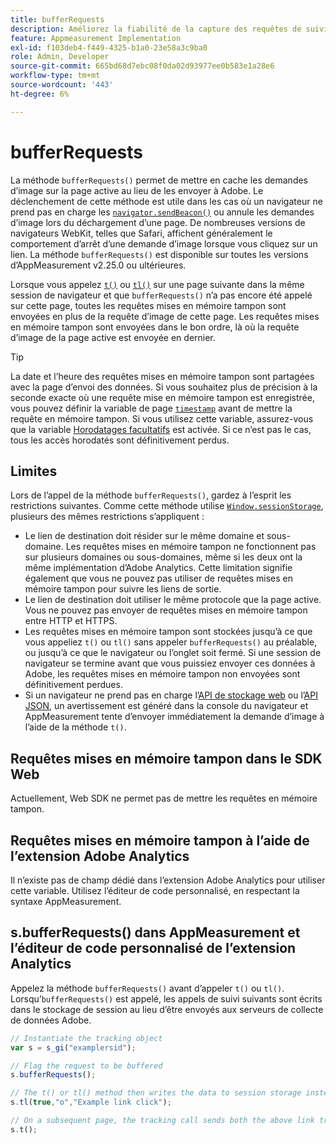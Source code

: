 ```yaml
---
title: bufferRequests
description: Améliorez la fiabilité de la capture des requêtes de suivi des liens pour les navigateurs qui déchargent immédiatement la page.
feature: Appmeasurement Implementation
exl-id: f103deb4-f449-4325-b1a0-23e58a3c9ba0
role: Admin, Developer
source-git-commit: 665bd68d7ebc08f0da02d93977ee0b583e1a28e6
workflow-type: tm+mt
source-wordcount: '443'
ht-degree: 6%

---
```


# bufferRequests

La méthode `bufferRequests()` permet de mettre en cache les demandes d’image sur la page active au lieu de les envoyer à Adobe. Le déclenchement de cette méthode est utile dans les cas où un navigateur ne prend pas en charge les [`navigator.sendBeacon()`](https://developer.mozilla.org/fr-FR/docs/Web/API/Navigator/sendBeacon) ou annule les demandes d’image lors du déchargement d’une page. De nombreuses versions de navigateurs WebKit, telles que Safari, affichent généralement le comportement d’arrêt d’une demande d’image lorsque vous cliquez sur un lien. La méthode `bufferRequests()` est disponible sur toutes les versions d’AppMeasurement v2.25.0 ou ultérieures.

Lorsque vous appelez [`t()`](t-method.md) ou [`tl()`](tl-method.md) sur une page suivante dans la même session de navigateur et que `bufferRequests()` n’a pas encore été appelé sur cette page, toutes les requêtes mises en mémoire tampon sont envoyées en plus de la requête d’image de cette page. Les requêtes mises en mémoire tampon sont envoyées dans le bon ordre, là où la requête d’image de la page active est envoyée en dernier.

>[!TIP]
>
>La date et l’heure des requêtes mises en mémoire tampon sont partagées avec la page d’envoi des données. Si vous souhaitez plus de précision à la seconde exacte où une requête mise en mémoire tampon est enregistrée, vous pouvez définir la variable de page [`timestamp`](../page-vars/timestamp.md) avant de mettre la requête en mémoire tampon. Si vous utilisez cette variable, assurez-vous que la variable [Horodatages facultatifs](/help/technotes/timestamps-optional.md) est activée. Si ce n’est pas le cas, tous les accès horodatés sont définitivement perdus.

## Limites

Lors de l’appel de la méthode `bufferRequests()`, gardez à l’esprit les restrictions suivantes. Comme cette méthode utilise [`Window.sessionStorage`](https://developer.mozilla.org/en-US/docs/Web/API/Web_Storage_API), plusieurs des mêmes restrictions s’appliquent :

* Le lien de destination doit résider sur le même domaine et sous-domaine. Les requêtes mises en mémoire tampon ne fonctionnent pas sur plusieurs domaines ou sous-domaines, même si les deux ont la même implémentation d’Adobe Analytics. Cette limitation signifie également que vous ne pouvez pas utiliser de requêtes mises en mémoire tampon pour suivre les liens de sortie.
* Le lien de destination doit utiliser le même protocole que la page active. Vous ne pouvez pas envoyer de requêtes mises en mémoire tampon entre HTTP et HTTPS.
* Les requêtes mises en mémoire tampon sont stockées jusqu’à ce que vous appeliez `t()` ou `tl()` sans appeler `bufferRequests()` au préalable, ou jusqu’à ce que le navigateur ou l’onglet soit fermé. Si une session de navigateur se termine avant que vous puissiez envoyer ces données à Adobe, les requêtes mises en mémoire tampon non envoyées sont définitivement perdues.
* Si un navigateur ne prend pas en charge l’[API de stockage web](https://developer.mozilla.org/en-US/docs/Web/API/Web_Storage_API) ou l’[API JSON](https://developer.mozilla.org/en-US/docs/Web/JavaScript/Reference/Global_Objects/JSON), un avertissement est généré dans la console du navigateur et AppMeasurement tente d’envoyer immédiatement la demande d’image à l’aide de la méthode `t()`.

## Requêtes mises en mémoire tampon dans le SDK Web

Actuellement, Web SDK ne permet pas de mettre les requêtes en mémoire tampon.

## Requêtes mises en mémoire tampon à l’aide de l’extension Adobe Analytics

Il n’existe pas de champ dédié dans l’extension Adobe Analytics pour utiliser cette variable. Utilisez l’éditeur de code personnalisé, en respectant la syntaxe AppMeasurement.

## s.bufferRequests() dans AppMeasurement et l’éditeur de code personnalisé de l’extension Analytics

Appelez la méthode `bufferRequests()` avant d’appeler `t()` ou `tl()`. Lorsqu’`bufferRequests()` est appelé, les appels de suivi suivants sont écrits dans le stockage de session au lieu d’être envoyés aux serveurs de collecte de données Adobe.

```js
// Instantiate the tracking object
var s = s_gi("examplersid");

// Flag the request to be buffered
s.bufferRequests();

// The t() or tl() method then writes the data to session storage instead of sending it to Adobe
s.tl(true,"o","Example link click");

// On a subsequent page, the tracking call sends both the above link tracking call and the page view call
s.t();
```
